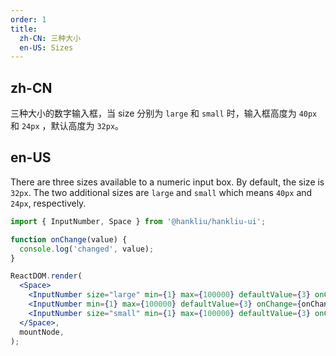 ```yaml
---
order: 1
title:
  zh-CN: 三种大小
  en-US: Sizes
---
```


## zh-CN

三种大小的数字输入框，当 size 分别为 `large` 和 `small` 时，输入框高度为 `40px` 和 `24px` ，默认高度为 `32px`。

## en-US

There are three sizes available to a numeric input box. By default, the size is `32px`. The two additional sizes are `large` and `small` which means `40px` and `24px`, respectively.

```jsx
import { InputNumber, Space } from '@hankliu/hankliu-ui';

function onChange(value) {
  console.log('changed', value);
}

ReactDOM.render(
  <Space>
    <InputNumber size="large" min={1} max={100000} defaultValue={3} onChange={onChange} />
    <InputNumber min={1} max={100000} defaultValue={3} onChange={onChange} />
    <InputNumber size="small" min={1} max={100000} defaultValue={3} onChange={onChange} />
  </Space>,
  mountNode,
);
```
